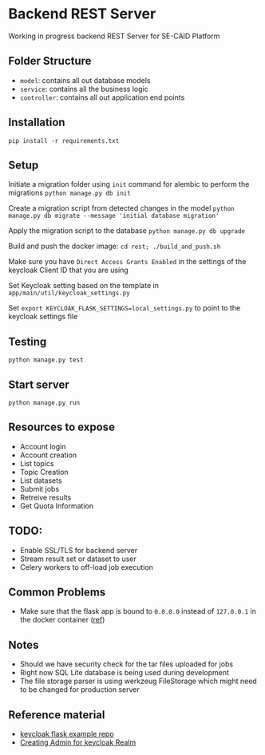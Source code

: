 # Backend REST Server
Working in progress backend REST Server for SE-CAID Platform

## Folder Structure
- `model`: contains all out database models
- `service`: contains all the business logic
- `controller`: contains all out application end points


## Installation 
`pip install -r requirements.txt`

## Setup
Initiate a migration folder using `init` command for alembic to perform the migrations
`python manage.py db init`

Create a migration script from detected changes in the model
`python manage.py db migrate --message 'initial database migration'`

Apply the migration script to the database
`python manage.py db upgrade`

Build and push the docker image: `cd rest; ./build_and_push.sh`

Make sure you have `Direct Access Grants Enabled` in the settings of the keycloak Client ID that you are using

Set Keycloak setting based on the template in `app/main/util/keycloak_settings.py`

Set `export KEYCLOAK_FLASK_SETTINGS=local_settings.py` to point to the keycloak settings file 


## Testing 
`python manage.py test`

## Start server
`python manage.py run`

## Resources to expose
- Account login
- Account creation
- List topics
- Topic Creation
- List datasets
- Submit jobs
- Retreive results
- Get Quota Information

## TODO:
- Enable SSL/TLS for backend server
- Stream result set or dataset to user
- Celery workers to off-load job execution

## Common Problems
- Make sure that the flask app is bound to `0.0.0.0` instead of `127.0.0.1` in the docker container ([ref](https://stackoverflow.com/questions/39525820/docker-port-forwarding-not-working))

## Notes
- Should we have security check for the tar files uploaded for jobs
- Right now SQL Lite database is being used during development
- The file storage parser is using werkzeug FileStorage which might need to be changed for production server


## Reference material
- [keycloak flask example repo](https://github.com/dangtrinhnt/keycloak_flask)
- [Creating Admin for keycloak Realm](https://stackoverflow.com/questions/56743109/keycloak-create-admin-user-in-a-realm)
